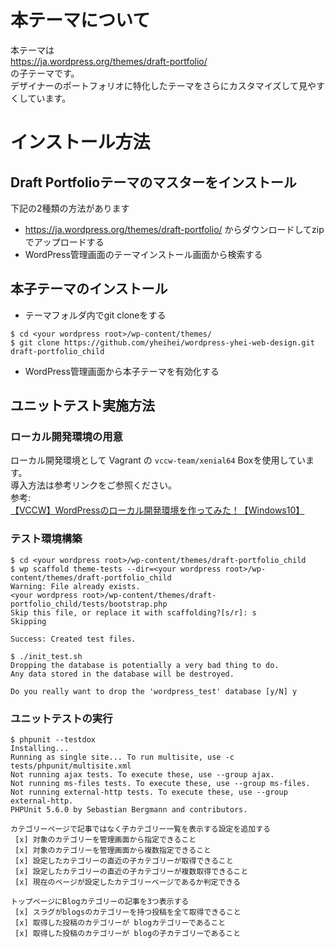 # 本テーマについて
本テーマは  
https://ja.wordpress.org/themes/draft-portfolio/  
の子テーマです。  
デザイナーのポートフォリオに特化したテーマをさらにカスタマイズして見やすくしています。

# インストール方法

## Draft Portfolioテーマのマスターをインストール
下記の2種類の方法があります  

* https://ja.wordpress.org/themes/draft-portfolio/ からダウンロードしてzipでアップロードする
* WordPress管理画面のテーマインストール画面から検索する


## 本子テーマのインストール

* テーマフォルダ内でgit cloneをする

```
$ cd <your wordpress root>/wp-content/themes/
$ git clone https://github.com/yheihei/wordpress-yhei-web-design.git draft-portfolio_child
```

* WordPress管理画面から本子テーマを有効化する

## ユニットテスト実施方法

### ローカル開発環境の用意
ローカル開発環境として Vagrant の `vccw-team/xenial64` Boxを使用しています。  
導入方法は参考リンクをご参照ください。  
参考: [【VCCW】WordPressのローカル開発環境を作ってみた！【Windows10】](https://cunelwork.co.jp/blog/web/vccw-local-windows/)

### テスト環境構築
```
$ cd <your wordpress root>/wp-content/themes/draft-portfolio_child
$ wp scaffold theme-tests --dir=<your wordpress root>/wp-content/themes/draft-portfolio_child
Warning: File already exists.
<your wordpress root>/wp-content/themes/draft-portfolio_child/tests/bootstrap.php
Skip this file, or replace it with scaffolding?[s/r]: s
Skipping

Success: Created test files.

$ ./init_test.sh 
Dropping the database is potentially a very bad thing to do.
Any data stored in the database will be destroyed.

Do you really want to drop the 'wordpress_test' database [y/N] y
```

### ユニットテストの実行
```
$ phpunit --testdox
Installing...
Running as single site... To run multisite, use -c tests/phpunit/multisite.xml
Not running ajax tests. To execute these, use --group ajax.
Not running ms-files tests. To execute these, use --group ms-files.
Not running external-http tests. To execute these, use --group external-http.
PHPUnit 5.6.0 by Sebastian Bergmann and contributors.

カテゴリーページで記事ではなく子カテゴリー一覧を表示する設定を追加する
 [x] 対象のカテゴリーを管理画面から指定できること
 [x] 対象のカテゴリーを管理画面から複数指定できること
 [x] 設定したカテゴリーの直近の子カテゴリーが取得できること
 [x] 設定したカテゴリーの直近の子カテゴリーが複数取得できること
 [x] 現在のページが設定したカテゴリーページであるか判定できる

トップページにBlogカテゴリーの記事を3つ表示する
 [x] スラグがblogsのカテゴリーを持つ投稿を全て取得できること
 [x] 取得した投稿のカテゴリーが blogカテゴリーであること
 [x] 取得した投稿のカテゴリーが blogの子カテゴリーであること
```


